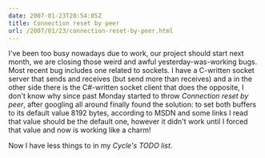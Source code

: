```yaml
---
date: 2007-01-23T20:54:05Z
title: Connection reset by peer
url: /2007/01/23/connection-reset-by-peer.html
---
```


<p>I've been too busy nowadays due to work, our project should start next month, we are closing those weird and awful yesterday-was-working bugs. Most recent bug includes one related to sockets. I have a C-written socket server that sends and receives (but send more than receives) and a in the other side there is the C#-written socket client that does the opposite, I don't know why since past Monday started to throw <em>Connection reset by peer</em>, after googling all around finally found the solution: to set both buffers to its default value 8192 bytes, according to MSDN and some links I read that value should be the default one, however it didn't work until I forced that value and now is working like a charm!</p>
<p>Now I have less things to in my <em>Cycle's TODO list</em>.</p>

